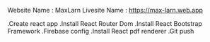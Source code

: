 Website Name  : MaxLarn
Livesite Name : https://max-larn.web.app

.Create react app
.Install React Router Dom
.Install React Bootstrap Framework
.Firebase config 
.Install React pdf renderer
.Git push

